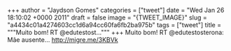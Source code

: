 
+++
author = "Jaydson Gomes"
categories = ["tweet"]
date = "Wed Jan 26 18:10:02 +0000 2011"
draft = false
image = "{TWEET_IMAGE}"
slug = "a4434c01a4274603cc1d6a94cc60fa6fb2ba975b"
tags = ["tweet"]
title = """Muito bom! RT @edutestost..."""
+++
Muito bom! RT @edutestosterona: Mãe ausente... http://migre.me/3KBVk
